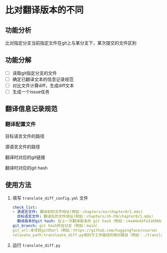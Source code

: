 # 比对翻译版本的不同

## 功能分析

比对指定分支当前指定文件在git上与某分支下，某次提交的文件区别

## 功能分解

* [ ] 读取git指定分支的文件
* [ ] 确定已翻译文本的信息记录规范
* [ ] 对比文件计算diff，生成diff文本
* [ ] 生成一个issue任务

## 翻译信息记录规范

### 翻译配置文件

目标语言文件的路径

源语言文件的路径

翻译时对应的git链接

翻译时对应的git hash

## 使用方法

1. 填写 `translate_diff_config.yml` 文件
   ```yaml
   check_list:
   - 源语言文件: 翻译前的文件地址(例如：chapters/en/chapter0/1.mdx)
     目标语言文件: 翻译后的文件地址(例如：chapters/zh-CN/chapter0/1.mdx)
     翻译版本的git hash: 在上一次翻译版本的 git hash（例如：c4a44e43fa3169bbfa8c4c8b1466a59c4e334be4）
   git_branch: git hash所在分支（例如：main）
   git_url:本项目git的url（例如：https://github.com/huggingface/course） 
   relavate_path:transleate_diff.py相对于工作路径的相对路径（例如：./translate_diff/ 或者'./'）

   ```
2. 运行 `translate_diff.py`
